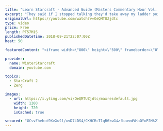 ```yaml
---
title: "Learn Starcraft - Advanced Guide (Masters Commentary Hour Vol. 1)"
excerpt: "They said if I stopped talking they'd take away my ladder points. Next one I upload will have more terran/toss blame RNGesus."
originalUrl: https://youtube.com/watch?v=OeQMTUZjdtc
type: video
price: Free
length: PT57M1S
publishedDateTime: 2018-09-21T22:07:00Z
heat: 50

featuredContent: "<iframe width=\"800\" height=\"500\" frameborder=\"0\" src=\"https://www.youtube.com/embed/OeQMTUZjdtc\" allow=\"accelerometer; autoplay; encrypted-media; gyroscope; picture-in-picture\" allowfullscreen></iframe>"

provider:
  name: WinterStarcraft
  domain: youtube.com

topics:
  - StarCraft 2
  - Zerg

images:
  - url: https://i.ytimg.com/vi/OeQMTUZjdtc/maxresdefault.jpg
    width: 1280
    height: 720
    isCached: true

secured: "GCsvZhehcd9XvXw2l/xvD7LDS4/CKHCRcT1qR6kwG4zfbaevdVHaOYoP2Mk21rq4CohEQgo8jjdgDYx0rKSn7iQwROcK3TEmRyQdCRhh5RIt2dYFx45f/y8qRUv7vnFTnjA8oNn526pJ0DO5kNyRIyqPCnKiR9FaC1QH2BGdlnrJ90tpluVbQwwFbTbVR0vFZ3ykYgvqkjBBdJh1hDhaWfNyUqSXnJq3WjJBRzkfm62IVLF+RPCqjwwQ88ljuAjWS0ppU0U+uGXt10m/n2qIaNZbqDMEm6icRoYbHkRmPCF6NC6g5zNtjkYcubJI9uc2P0g/4RKoB/O45hnN6reZf93XiJdtEuE5g9AdLUfh5o6slklm0YnIfFVM7YjuRWxwHOKKS+GZd7CkTjPfiTGKiZbbQxFIPMyGKMGUH5VA68g=;GvJgrBfH0Etlnhyh3QDM2g=="
---
```


